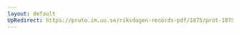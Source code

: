 ```yaml
---
layout: default
UpRedirect: https://pruto.im.uu.se/riksdagen-records-pdf/1875/prot-1875--fk--029/prot-1875--fk--029_008.pdf
---
```

